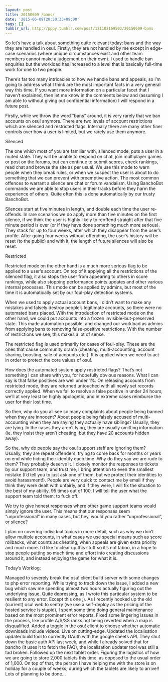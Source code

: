 ```yaml
---
layout: post
title: 20150609 /bans/
date: '2015-06-09T20:50:33+09:00'
tags: []
tumblr_url: http://pppy.tumblr.com/post/121102169503/20150609-bans
---
```

So let’s have a talk about something quite relevant today: bans and the way they are handled in osu!. Firstly, they are not handled by me except in edge-case scenarios (where unique circumstances exist and other team members cannot make a judgement on their own). I used to handle ban enquiries but the workload has increased to a level that is basically full-time work for one to two people.



There’s far too many intricacies to how we handle bans and appeals, so I’m going to address what I think are the most important facts in a very general way this time. If you want more information on a particular facet that I haven’t explained, then let me know in the comments below and (assuming I am able to without giving out confidential information) I will respond in a future post.

Firstly, while we throw the word “bans” around, it is very rarely that we ban accounts on osu! anymore. There are two levels of account restrictions which are silenced and restricted flags. Internally there are many other finer controls over how a user is limited, but we rarely use them anymore.

Silenced

The one which most of you are familiar with, silenced mode, puts a user in a muted state. They will be unable to respond on chat, join multiplayer games or post on the forums, but can continue to submit scores, check rankings, read chat and browse the site as per usual. We use this mode to warn people when they break rules, or when we suspect the user is about to do something that we can prevent with preemptive action. The most common offences to warrant a silence are chat or forum vandalism. Using BanchoBot commands we are able to stop users in their tracks before they harm the experience of others. Quite often this is done automatically by our trusty BanchoBot.

Silences start at five minutes in length, and double each time the user re-offends. In rare scenarios we do apply more than five minutes on the first silence, if we think the user is highly likely to reoffend straight after that five minute period is over (or if they have done something much more serious). They stack for up to four weeks, after which they disappear from the user’s profile. After going four weeks without offending, the user’s history will be reset (to the public) and with it, the length of future silences will also be reset.

Restricted

Restricted mode on the other hand is a much more serious flag to be applied to a user’s account. On top of it applying all the restrictions of the silenced flag, it also stops the user from appearing to others in score rankings, while also stopping performance points updates and other various internal processes. This mode can be applied by admins, but most of the time it is automatically set by our foul-play detection systems.

When we used to apply actual account bans, I didn’t want to make any mistakes and falsely destroy people’s legitimate accounts, so there were no automated bans placed. With the introduction of restricted mode on the other hand, we could put accounts into a frozen invisible-but-preserved state. This made automation possible, and changed our workload as admins from applying bans to removing false-positive restrictions. With the number of restrictions we see, this makes a lot of sense.

The restricted flag is used primarily for cases of foul-play. These are the ones that cause community drama (cheating, multi-accounting, account sharing, boosting, sale of accounts etc.). It is applied when we need to act in order to protect the core values of osu!.

How does the automated system apply restricted flags? That’s not something I can share with you, for hopefully obvious reasons. What I can say is that false positives are well under 1%. On releasing accounts from restricted mode, they are returned untouched with all newly set records correctly applied. When we fail to resolve a false positive in under 24 hours, we’ll at very least be highly apologetic, and in extreme cases reimburse the user for their lost time.

So then, why do you all see so many complaints about people being banned when they are innocent? About people being falsely accused of multi-accounting when they are saying they actually have siblings? Usually, they are lying. In the cases they aren’t lying, they are usually omitting information (ie. they insist they aren’t cheating, but they have 20 accounts hidden away).

So the, why do people say the osu! support staff are ignoring them? Usually, they are repeat offenders, trying to come back for months or years on end while hiding their identity each time. Why do they say we are rude to them? They probably deserve it. I closely monitor the responses to tickets by our support team, and trust me, I bring attention to even the smallest mistake (I’d tell you to just ask one of them, but we protect their identities to avoid harassment!). People are very quick to contact me by email if they think they were dealt with unfairly, and if they were, I will fix the situation to the best of my ability. 95 times out of 100, I will tell the user what the support team told them: to fuck off.

We try to give honest responses where other game support teams would simply ignore the user. This means that our responses seem “unprofessional” in many cases, but hey, would you rather “unprofessional”, or silence?

I plan on covering individual topics in more detail, such as why we don’t allow multiple accounts, in what cases we use special means such as score rollbacks, what counts as cheating, when appeals are given extra priority and much more. I’d like to clear up this stuff so it’s not taboo, in a hope to stop people putting so much time and effort into creating discussions around it, and instead enjoying the game for what it is.

Today’s Worklog:

Managed to severely break the osu! client build server with some changes to php error reporting. While trying to track down the issue, I added a new bug which saw me spending almost two hours actually figuring out the underlying issue. Quite depressing, as I wrote this particular system to be resilient to any error. Except this one ;).
As I recently hooked up the old (current) osu! web to sentry (we use a self-deploy as the pricing of the hosted service is stupid), I spent some time doing general maintenance based on the most prominent error reports. Fixed some lingering issues in the process, like profile A/S/SS ranks not being reverted when a map is disqualified.
Added a toggle in the osu! client to choose whether automatic downloads include videos. Live on cutting-edge.
Updated the localisation updater build tool to correctly OAuth with the google sheets API. They shut down the basic auth API last week, and while I already solved that for bancho (it uses it to fetch the FAQ), the localisation updater tool was still a tad broken.
Followed up the next tablet order. Figuring the logistics of how we are going to store 2,000 tablets this time, as opposed to the usual order of 1,000. On top of that, the person I have helping me with the store is on holiday for a couple of weeks, during which the tablets are likely to arrive!! Lots of planning to be done…
